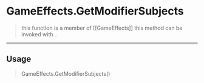 # GameEffects.GetModifierSubjects
> this function is a member of [[GameEffects]]
> this method can be invoked with `.`
-----
## Usage
> GameEffects.GetModifierSubjects()
